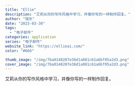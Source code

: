 ```yaml
---
title: "Ellie"
description: "艾莉从你的写作风格中学习，并像你写的一样制作回复。"
author: "瑞东"
date: "2023-03-30"
tags:
  - "电子邮件"
categories: application
series: "电子邮件"
website_link: "https://ellieai.com/"
color: "#666"

thumb_image: "/img/7ba0148207e36d1a081c61a6bf05a2d3.png"
cover_image: "/img/7ba0148207e36d1a081c61a6bf05a2d3.png"
---
```


艾莉从你的写作风格中学习，并像你写的一样制作回复。